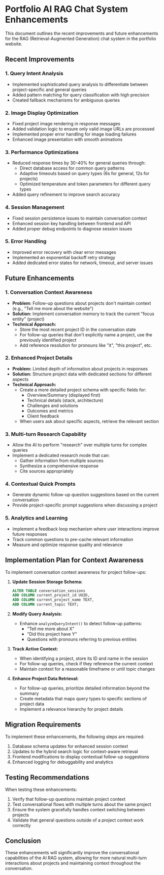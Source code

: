 # Portfolio AI RAG Chat System Enhancements

This document outlines the recent improvements and future enhancements for the RAG (Retrieval-Augmented Generation) chat system in the portfolio website.

## Recent Improvements

### 1. Query Intent Analysis
- Implemented sophisticated query analysis to differentiate between project-specific and general queries
- Added pattern matching for query classification with high precision
- Created fallback mechanisms for ambiguous queries

### 2. Image Display Optimization
- Fixed project image rendering in response messages
- Added validation logic to ensure only valid image URLs are processed
- Implemented proper error handling for image loading failures
- Enhanced image presentation with smooth animations

### 3. Performance Optimizations
- Reduced response times by 30-40% for general queries through:
  - Direct database access for common query patterns
  - Adaptive timeouts based on query types (6s for general, 12s for projects)
  - Optimized temperature and token parameters for different query types
- Added query refinement to improve search accuracy

### 4. Session Management
- Fixed session persistence issues to maintain conversation context
- Enhanced session key handling between frontend and API
- Added proper debug endpoints to diagnose session issues

### 5. Error Handling
- Improved error recovery with clear error messages
- Implemented an exponential backoff retry strategy
- Added dedicated error states for network, timeout, and server issues

## Future Enhancements

### 1. Conversation Context Awareness
- **Problem:** Follow-up questions about projects don't maintain context (e.g., "Tell me more about the website")
- **Solution:** Implement conversation memory to track the current "focus entity" (project)
- **Technical Approach:**
  - Store the most recent project ID in the conversation state
  - For follow-up queries that don't explicitly name a project, use the previously identified project
  - Add reference resolution for pronouns like "it", "this project", etc.

### 2. Enhanced Project Details
- **Problem:** Limited depth of information about projects in responses
- **Solution:** Structure project data with dedicated sections for different aspects
- **Technical Approach:**
  - Create a more detailed project schema with specific fields for:
    - Overview/Summary (displayed first)
    - Technical details (stack, architecture)
    - Challenges and solutions
    - Outcomes and metrics
    - Client feedback
  - When users ask about specific aspects, retrieve the relevant section

### 3. Multi-turn Research Capability
- Allow the AI to perform "research" over multiple turns for complex queries
- Implement a dedicated research mode that can:
  - Gather information from multiple sources
  - Synthesize a comprehensive response
  - Cite sources appropriately

### 4. Contextual Quick Prompts
- Generate dynamic follow-up question suggestions based on the current conversation
- Provide project-specific prompt suggestions when discussing a project

### 5. Analytics and Learning
- Implement a feedback loop mechanism where user interactions improve future responses
- Track common questions to pre-cache relevant information
- Measure and optimize response quality and relevance

## Implementation Plan for Context Awareness

To implement conversation context awareness for project follow-ups:

1. **Update Session Storage Schema:**
   ```sql
   ALTER TABLE conversation_sessions
   ADD COLUMN current_project_id UUID,
   ADD COLUMN current_project_name TEXT,
   ADD COLUMN current_topic TEXT;
   ```

2. **Modify Query Analysis:**
   - Enhance `analyzeQueryIntent()` to detect follow-up patterns:
     - "Tell me more about X"
     - "Did this project have Y"
     - Questions with pronouns referring to previous entities

3. **Track Active Context:**
   - When identifying a project, store its ID and name in the session
   - For follow-up queries, check if they reference the current context
   - Maintain context for a reasonable timeframe or until topic changes

4. **Enhance Project Data Retrieval:**
   - For follow-up queries, prioritize detailed information beyond the summary
   - Create metadata that maps query types to specific sections of project data
   - Implement a relevance hierarchy for project details

## Migration Requirements

To implement these enhancements, the following steps are required:

1. Database schema updates for enhanced session context
2. Updates to the hybrid search logic for context-aware retrieval
3. Frontend modifications to display contextual follow-up suggestions
4. Enhanced logging for debuggability and analytics

## Testing Recommendations

When testing these enhancements:

1. Verify that follow-up questions maintain project context
2. Test conversational flows with multiple turns about the same project
3. Ensure the system gracefully handles context switching between projects
4. Validate that general questions outside of a project context work correctly

## Conclusion

These enhancements will significantly improve the conversational capabilities of the AI RAG system, allowing for more natural multi-turn interactions about projects and maintaining context throughout the conversation. 